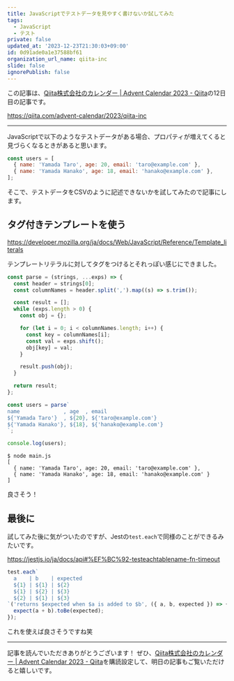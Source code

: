 ```yaml
---
title: JavaScriptでテストデータを見やすく書けないか試してみた
tags:
  - JavaScript
  - テスト
private: false
updated_at: '2023-12-23T21:30:03+09:00'
id: 0d91ade0a1e37588bf61
organization_url_name: qiita-inc
slide: false
ignorePublish: false
---
```


この記事は、[Qiita株式会社のカレンダー | Advent Calendar 2023 - Qiita](https://qiita.com/advent-calendar/2023/qiita-inc)の12日目の記事です。

https://qiita.com/advent-calendar/2023/qiita-inc

---

JavaScriptで以下のようなテストデータがある場合、プロパティが増えてくると見づらくなるときがあると思います。

```js
const users = [
  { name: 'Yamada Taro', age: 20, email: 'taro@example.com' },
  { name: 'Yamada Hanako', age: 18, email: 'hanako@example.com' },
];
```

そこで、テストデータをCSVのように記述できないかを試してみたので記事にします。

## タグ付きテンプレートを使う

https://developer.mozilla.org/ja/docs/Web/JavaScript/Reference/Template_literals

テンプレートリテラルに対してタグをつけるとそれっぽい感じにできました。

```js
const parse = (strings, ...exps) => {
  const header = strings[0];
  const columnNames = header.split(',').map((s) => s.trim());

  const result = [];
  while (exps.length > 0) {
    const obj = {};

    for (let i = 0; i < columnNames.length; i++) {
      const key = columnNames[i];
      const val = exps.shift();
      obj[key] = val;
    }

    result.push(obj);
  }

  return result;
};

const users = parse`
name              , age  , email
${'Yamada Taro'}  , ${20}, ${'taro@example.com'}
${'Yamada Hanako'}, ${18}, ${'hanako@example.com'}
`;

console.log(users);
```

```
$ node main.js
[
  { name: 'Yamada Taro', age: 20, email: 'taro@example.com' },
  { name: 'Yamada Hanako', age: 18, email: 'hanako@example.com' }
]
```

良さそう！

## 最後に

試してみた後に気がついたのですが、Jestの`test.each`で同様のことができるみたいです。

https://jestjs.io/ja/docs/api#%EF%BC%92-testeachtablename-fn-timeout

```js
test.each`
  a    | b    | expected
  ${1} | ${1} | ${2}
  ${1} | ${2} | ${3}
  ${2} | ${1} | ${3}
`('returns $expected when $a is added to $b', ({ a, b, expected }) => {
  expect(a + b).toBe(expected);
});
```

これを使えば良さそうですね笑

---

記事を読んでいただきありがとうございます！
ぜひ、[Qiita株式会社のカレンダー | Advent Calendar 2023 - Qiita](https://qiita.com/advent-calendar/2023/qiita-inc)を購読設定して、明日の記事もご覧いただけると嬉しいです。
